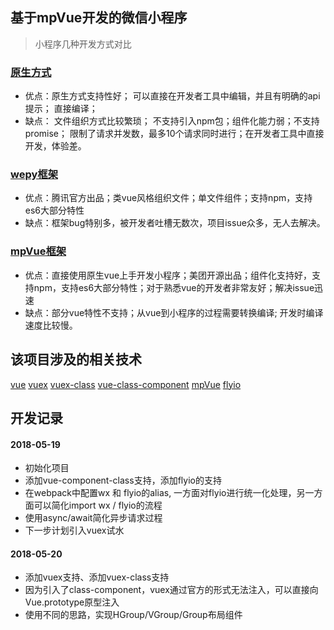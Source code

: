 ## 基于mpVue开发的微信小程序
 > 小程序几种开发方式对比
 ### [原生方式](https://developers.weixin.qq.com/miniprogram/dev/)
 + 优点：原生方式支持性好； 可以直接在开发者工具中编辑，并且有明确的api提示； 直接编译；
 + 缺点： 文件组织方式比较繁琐； 不支持引入npm包；组件化能力弱；不支持promise； 限制了请求并发数，最多10个请求同时进行；在开发者工具中直接开发，体验差。

 ### [wepy框架](https://github.com/Tencent/wepy)
 + 优点：腾讯官方出品；类vue风格组织文件；单文件组件；支持npm，支持es6大部分特性
 + 缺点：框架bug特别多，被开发者吐槽无数次，项目issue众多，无人去解决。

 ### [mpVue框架](https://github.com/Meituan-Dianping/mpvue)
 + 优点：直接使用原生vue上手开发小程序；美团开源出品；组件化支持好，支持npm，支持es6大部分特性；对于熟悉vue的开发者非常友好；解决issue迅速
 + 缺点：部分vue特性不支持；从vue到小程序的过程需要转换编译; 开发时编译速度比较慢。

## 该项目涉及的相关技术
[vue](https://cn.vuejs.org)
[vuex](https://vuex.vuejs.org/zh-cn/)
[vuex-class](https://www.npmjs.com/package/vuex-class)
[vue-class-component](https://www.npmjs.com/package/vue-class-component)
[mpVue](http://mpvue.com)
[flyio](https://wendux.github.io/dist/#/doc/flyio/wx)


## 开发记录

#### 2018-05-19
+ 初始化项目
+ 添加vue-component-class支持，添加flyio的支持
+ 在webpack中配置wx 和 flyio的alias, 一方面对flyio进行统一化处理，另一方面可以简化import wx / flyio的流程
+ 使用async/await简化异步请求过程
+ 下一步计划引入vuex试水

#### 2018-05-20
+ 添加vuex支持、添加vuex-class支持
+ 因为引入了class-component，vuex通过官方的形式无法注入，可以直接向Vue.prototype原型注入
+ 使用不同的思路，实现HGroup/VGroup/Group布局组件
